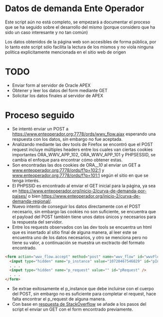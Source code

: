 # Datos de demanda Ente Operador

Este script aún no está completo, se empezará a documentar el proceso que se ha seguido sobre
el desarrollo del mismo (porque considero que ha sido un caso interesante y no tan común)

Los datos obtenidos de la página web son accesibles de forma pública, por lo tanto este script
sólo facilita la lectura de los mismos y no viola ninguna política explicitamente mencionada 
en el sitio web de origen

# TODO
- Enviar form al servidor de Oracle APEX
- Obtener y leer los datos del form mediante GET
- Solicitar los datos finales al servidor de APEX

# Proceso seguido
- Se intentó enviar un POST a https://www.enteoperador.org:7778/ords/wwv_flow.ajax esperando 
una respuesta con los datos, sin embargo no fue aceptada.
- Analizando mediante las dev tools de Firefox se encontró que el POST request incluye múltiples 
headers entre los cuales van ciertas cookies importantes ORA_WWV_APP_102, ORA_WWV_APP_101 y 
PHPSESSID, se cambia el enfoque para encontrar cómo obtener estas.
- Son encontradas las dos cookies de ORA_*_10* al enviar un GET a 
www.enteoperador.org:7778/ords/f?p=102:1 y www.enteoperador.org:7778/ords/f?p=101:1 según el sitio
en que se tenga interés.
- El PHPSSID es encontrado al enviar el GET inicial para la página, ya sea en 
https://www.enteoperador.org/inicio-2/curva-de-demanda-por-paises/ o bien 
https://www.enteoperador.org/inicio-2/curva-de-demanda-regional/.
- Nuevo intento de conseguir los datos directamente con el POST necesario, sin embargo las cookies
no son suficiente, se encuentra que el payload del POST también tiene unos datos únicos y 
necesarios para la respuesta del servidor.
- Entre los requests observados con las dev tools se encuentra un html que es insertado al sitio 
final de alguna manera, al leer este se encuentra uno de los datos necesarios, y otro se menciona 
pero no tiene su valor, a continuación se muestra un exctracto del formato encontrado.
```html
<form action="wwv_flow.accept" method="post" name="wwv_flow" id="wwvFlowForm" novalidate  autocomplete="off">
  <input type="hidden" name="p_instance" value="10720467546029" id="pInstance" />
  . . .
  <input type="hidden" name="p_request" value="" id="pRequest" />
  . . .
</form>
```
- Se extrae exitosamente el p_instance que debe incluirse con el cuerpo del POST, sin embargo no 
es suficiente para completar el request, hace falta encontrar el p_request de alguna manera.
- Con base en [respuesta de StackOverflow](https://stackoverflow.com/questions/68322689/python-requests-how-to-get-value-of-blank-hidden-input/68350585#68350585) se añade a los pasos 
del script el enviar un GET con el form encontrado previamente.
